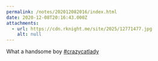 ```yaml
---
permalink: /notes/202012082016/index.html
date: 2020-12-08T20:16:43.000Z
attachments:
  - url: https://cdn.rknight.me/site/2025/12771477.jpg
    alt: null
---
```


What a handsome boy <a href="https://pixelfed.social/discover/tags/crazycatlady?src=hash" title="#crazycatlady" class="u-url hashtag" rel="external nofollow noopener">#crazycatlady</a>
